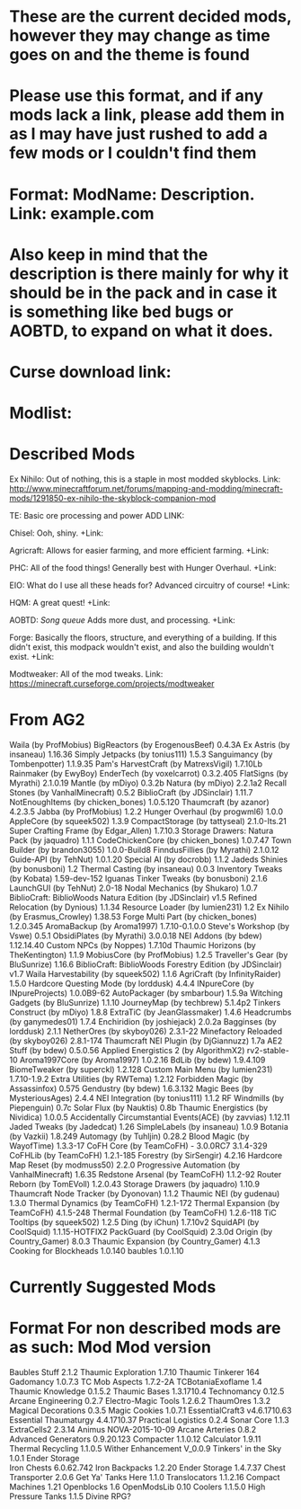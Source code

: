 # These are the current decided mods, however they may change as time goes on and the theme is found

# Please use this format, and if any mods lack a link, please add them in as I may have just rushed to add a few mods or I couldn't find them

# Format: ModName: Description. Link: example.com

# Also keep in mind that the description is there mainly for why it should be in the pack and in case it is something like bed bugs or AOBTD, to expand on what it does.

# Curse download link:

# Modlist:

# Described Mods

Ex Nihilo: Out of nothing, this is a staple in most modded skyblocks. Link: http://www.minecraftforum.net/forums/mapping-and-modding/minecraft-mods/1291850-ex-nihilo-the-skyblock-companion-mod

TE: Basic ore processing and power ADD LINK:

Chisel: Ooh, shiny. +Link:

Agricraft: Allows for easier farming, and more efficient farming. +Link:

PHC: All of the food things! Generally best with Hunger Overhaul. +Link:

EIO: What do I use all these heads for? Advanced circuitry of course! +Link:

HQM: A great quest! +Link:

AOBTD: *Song queue* Adds more dust, and processing. +Link:

Forge: Basically the floors, structure, and everything of a building. If this didn't exist, this modpack wouldn't exist, and also the building wouldn't exist. +Link:

Modtweaker: All of the mod tweaks. Link: https://minecraft.curseforge.com/projects/modtweaker

# From AG2

Waila (by ProfMobius)
BigReactors (by ErogenousBeef)                                  0.4.3A
Ex Astris (by insaneau)                                         1.16.36
Simply Jetpacks (by tonius111)                                  1.5.3
Sanguimancy (by Tombenpotter)                                   1.1.9.35
Pam's HarvestCraft (by MatrexsVigil)                            1.7.10Lb
Rainmaker (by EwyBoy)
EnderTech (by voxelcarrot)                                      0.3.2.405
FlatSigns (by Myrathi)                                          2.1.0.19
Mantle (by mDiyo)                                               0.3.2b
Natura (by mDiyo)                                               2.2.1a2
Recall Stones (by VanhalMinecraft)                              0.5.2
BiblioCraft (by JDSinclair)                                     1.11.7
NotEnoughItems (by chicken_bones)                               1.0.5.120
Thaumcraft (by azanor)                                          4.2.3.5
Jabba (by ProfMobius)                                           1.2.2
Hunger Overhaul (by progwml6)                                   1.0.0
AppleCore (by squeek502)                                        1.3.9
CompactStorage (by tattyseal)                                   2.1.0-Its.21
Super Crafting Frame (by Edgar_Allen)                           1.7.10.3
Storage Drawers: Natura Pack (by jaquadro)                      1.1.1
CodeChickenCore (by chicken_bones)                              1.0.7.47
Town Builder (by brandon3055)                                   1.0.0-Build8
FinndusFillies (by Myrathi)                                     2.1.0.12
Guide-API (by TehNut)                                           1.0.1.20
Special AI (by docrobb)                                         1.1.2
Jadeds Shinies (by bonusboni)                                   1.2
Thermal Casting (by insaneau)                                   0.0.3
Inventory Tweaks (by Kobata)                                    1.59-dev-152
Iguanas Tinker Tweaks (by bonusboni)                            2.1.6
LaunchGUI (by TehNut)                                           2.0-18
Nodal Mechanics (by Shukaro)                                    1.0.7
BiblioCraft: BiblioWoods Natura Edition (by JDSinclair)         v1.5
Refined Relocation (by Dynious)                                 1.1.34
Resource Loader (by lumien231)                                  1.2
Ex Nihilo (by Erasmus_Crowley)                                  1.38.53
Forge Multi Part (by chicken_bones)                             1.2.0.345
AromaBackup (by Aroma1997)                                      1.7.10-0.1.0.0
Steve's Workshop (by Vswe)                                      0.5.1
ObsidiPlates (by Myrathi)                                       3.0.0.18
NEI Addons (by bdew)                                            1.12.14.40
Custom NPCs (by Noppes)                                         1.7.10d
Thaumic Horizons (by TheKentington)                             1.1.9
MobiusCore (by ProfMobius)                                      1.2.5
Traveller's Gear (by BluSunrize)                                1.16.6
BiblioCraft: BiblioWoods Forestry Edition (by JDSinclair)       v1.7
Waila Harvestability (by squeek502)                             1.1.6
AgriCraft (by InfinityRaider)                                   1.5.0
Hardcore Questing Mode (by lorddusk)                            4.4.4
INpureCore (by INpureProjects)                                  1.0.0B9-62
AutoPackager (by smbarbour)                                     1.5.9a
Witching Gadgets (by BluSunrize)                                1.1.10
JourneyMap (by techbrew)                                        5.1.4p2
Tinkers Construct (by mDiyo)                                    1.8.8
ExtraTiC (by JeanGlassmaker)                                    1.4.6
Headcrumbs (by ganymedes01)                                     1.7.4
Enchiridion (by joshiejack)                                     2.0.2a
Bagginses (by lorddusk)                                         2.1.1
NetherOres (by skyboy026)                                       2.3.1-22
Minefactory Reloaded (by skyboy026)                             2.8.1-174
Thaumcraft NEI Plugin (by DjGiannuzz)                           1.7a
AE2 Stuff (by bdew)                                             0.5.0.56
Applied Energistics 2 (by AlgorithmX2)                          rv2-stable-10
Aroma1997Core (by Aroma1997)                                    1.0.2.16
BdLib (by bdew)                                                 1.9.4.109
BiomeTweaker (by superckl)                                      1.2.128
Custom Main Menu (by lumien231)                                 1.7.10-1.9.2
Extra Utilities (by RWTema)                                     1.2.12
Forbidden Magic (by Assassinfox)                                0.575
Gendustry (by bdew)                                             1.6.3.132
Magic Bees (by MysteriousAges)                                  2.4.4
NEI Integration (by tonius111)                                  1.1.2
RF Windmills (by Piepenguin)                                    0.7c
Solar Flux (by Nauktis)                                         0.8b
Thaumic Energistics (by Nividica)                               1.0.0.5
Accidentally Circumstantial Events(ACE) (by zavvias)            1.12.11
Jaded Tweaks (by Jadedcat)                                      1.26
SimpleLabels (by insaneau)                                      1.0.9
Botania (by Vazkii)                                             1.8.249
Automagy (by Tuhljin)                                           0.28.2
Blood Magic (by WayofTime)                                      1.3.3-17
CoFH Core (by TeamCoFH) - 3.0.0RC7                              3.1.4-329
CoFHLib (by TeamCoFH)                                           1.2.1-185
Forestry (by SirSengir)                                         4.2.16
Hardcore Map Reset (by modmuss50)                               2.2.0
Progressive Automation (by VanhalMinecraft)                     1.6.35
Redstone Arsenal (by TeamCoFH)                                  1.1.2-92
Router Reborn (by TomEVoll)                                     1.2.0.43
Storage Drawers (by jaquadro)                                   1.10.9
Thaumcraft Node Tracker (by Dyonovan)                           1.1.2
Thaumic NEI (by gudenau)                                        1.3.0
Thermal Dynamics (by TeamCoFH)                                  1.2.1-172
Thermal Expansion (by TeamCoFH)                                 4.1.5-248
Thermal Foundation (by TeamCoFH)                                1.2.6-118
TiC Tooltips (by squeek502)                                     1.2.5
Ding (by iChun)                                                 1.7.10v2
SquidAPI (by CoolSquid)                                         1.1.15-HOTFIX2
PackGuard (by CoolSquid)                                        2.3.0d
Origin (by Country_Gamer)                                       8.0.3
Thaumic Expansion (by Country_Gamer)                            4.1.3
Cooking for Blockheads                                          1.0.140
baubles                                                         1.0.1.10

# Currently Suggested Mods

# Format For non described mods are as such: Mod                     Mod version

Baubles Stuff                                                   2.1.2
Thaumic Exploration                                             1.7.10
Thaumic Tinkerer                                                164
Gadomancy                                                       1.0.7.3
TC Mob Aspects                                                  1.7.2-2A
TCBotaniaExoflame                                               1.4
Thaumic Knowledge                                               0.1.5.2
Thaumic Bases                                                   1.3.1710.4
Technomancy                                                     0.12.5
Arcane Engineering                                              0.2.7
Electro-Magic Tools                                             1.2.6.2
ThaumOres                                                       1.3.2
Magical Decorations                                             0.3.5
Magic Cookies                                                   1.0.7.1
EssentialCraft3                                                 v4.6.1710.63
Essential Thaumaturgy                                           4.4.1710.37
Practical Logistics                                             0.2.4
    Sonar Core                                                  1.1.3
ExtraCells2                                                     2.3.14
Animus                                                          NOVA-2015-10-09
Arcane Arteries                                                 0.8.2
Advanced Generators                                             0.9.20.123
Compacter                                                       1.1.0.12
Calculator                                                      1.9.11
Thermal Recycling                                               1.1.0.5
Wither Enhancement                                              V_0.0.9
Tinkers' in the Sky                                             1.0.1
Ender Storage                                                   
Iron Chests                                                     6.0.62.742
Iron Backpacks                                                  1.2.20
Ender Storage                                                   1.4.7.37
Chest Transporter                                               2.0.6
Get Ya' Tanks Here                                              1.1.0
Translocators                                                   1.1.2.16
Compact Machines                                                1.21
Openblocks                                                      1.6
    OpenModsLib                                                 0.10
Coolers                                                         1.1.5.0
High Pressure Tanks                                             1.1.5
Divine RPG?
